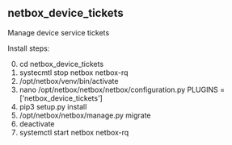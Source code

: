 ## netbox_device_tickets

Manage device service tickets

Install steps:

0) cd netbox_device_tickets
1) systecmtl stop netbox netbox-rq
2) /opt/netbox/venv/bin/activate
3) nano /opt/netbox/netbox/netbox/configuration.py
  PLUGINS = ['netbox_device_tickets']
4) pip3 setup.py install
5) /opt/netbox/netbox/manage.py migrate
6) deactivate
7) systemctl start netbox netbox-rq
